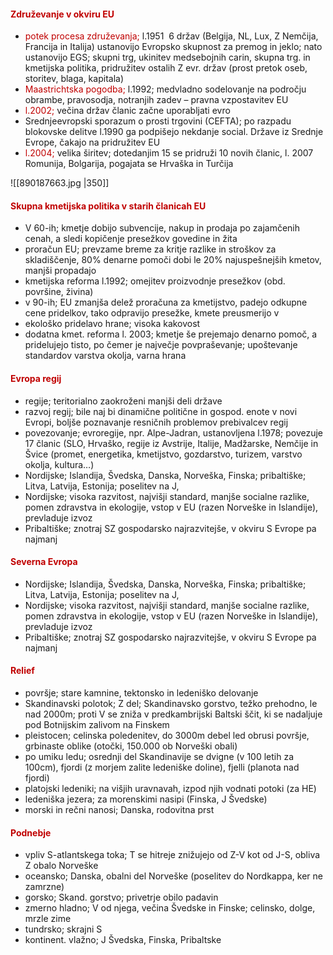 #### <font color="#c00000">Združevanje v okviru EU</font>
- <font color="#c00000">potek procesa združevanja</font><font color="#c00000">;</font> l.1951  6 držav (Belgija, NL, Lux, Z Nemčija, Francija in Italija) ustanovijo Evropsko skupnost za premog in jeklo; nato ustanovijo EGS; skupni trg, ukinitev medsebojnih carin, skupna trg. in kmetijska politika, pridružitev ostalih Z evr. držav (prost pretok oseb, storitev, blaga, kapitala)
- <font color="#c00000">Maastrichtska pogodba</font><font color="#c00000">;</font> l.1992; medvladno sodelovanje na področju obrambe, pravosodja, notranjih zadev – pravna vzpostavitev EU
- <font color="#c00000">l.2002</font><font color="#c00000">;</font> večina držav članic začne uporabljati evro
- Srednjeevropski sporazum o prosti trgovini (CEFTA); po razpadu blokovske delitve l.1990 ga podpišejo nekdanje social. Države iz Srednje Evrope, čakajo na pridružitev EU
- <font color="#c00000">l.2004;</font> velika širitev; dotedanjim 15 se pridruži 10 novih članic, l. 2007 Romunija, Bolgarija, pogajata se Hrvaška in Turčija

![[890187663.jpg |350]]
#### <font color="#c00000">Skupna kmetijska politika v starih članicah EU</font>
- V 60-ih; kmetje dobijo subvencije, nakup in prodaja po zajamčenih cenah, a sledi kopičenje presežkov govedine in žita
- proračun EU; prevzame breme za kritje razlike in stroškov za skladiščenje, 80% denarne pomoči dobi le 20% najuspešnejših kmetov, manjši propadajo
- kmetijska reforma l.1992; omejitev proizvodnje presežkov (obd. površine, živina)
- v 90-ih; EU zmanjša delež proračuna za kmetijstvo, padejo odkupne cene pridelkov, tako odpravijo presežke, kmete preusmerijo v
- ekološko pridelavo hrane; visoka kakovost
- dodatna kmet. reforma l. 2003; kmetje še prejemajo denarno pomoč, a pridelujejo tisto, po čemer je največje povpraševanje; upoštevanje standardov varstva okolja, varna hrana
#### <font color="#c00000">Evropa regij</font>
- regije; teritorialno zaokroženi manjši deli države
- razvoj regij; bile naj bi dinamične politične in gospod. enote v novi Evropi, boljše poznavanje resničnih problemov prebivalcev regij
- povezovanje; evroregije, npr. Alpe-Jadran, ustanovljena l.1978; povezuje 17 članic (SLO, Hrvaško, regije iz Avstrije, Italije, Madžarske, Nemčije in Švice (promet, energetika, kmetijstvo, gozdarstvo, turizem, varstvo okolja, kultura…)
- Nordijske; Islandija, Švedska, Danska, Norveška, Finska; pribaltiške; Litva, Latvija, Estonija; poselitev na J,
- Nordijske; visoka razvitost, najvišji standard, manjše socialne razlike, pomen zdravstva in ekologije, vstop v EU (razen Norveške in Islandije), prevladuje izvoz
- Pribaltiške; znotraj SZ gospodarsko najrazvitejše, v okviru S Evrope pa najmanj
#### <font color="#c00000">Severna Evropa</font>
- Nordijske; Islandija, Švedska, Danska, Norveška, Finska; pribaltiške; Litva, Latvija, Estonija; poselitev na J,
- Nordijske; visoka razvitost, najvišji standard, manjše socialne razlike, pomen zdravstva in ekologije, vstop v EU (razen Norveške in Islandije), prevladuje izvoz
- Pribaltiške; znotraj SZ gospodarsko najrazvitejše, v okviru S Evrope pa najmanj
#### <font color="#c00000">Relief</font>
- površje; stare kamnine, tektonsko in ledeniško delovanje
- Skandinavski polotok; Z del; Skandinavsko gorstvo, težko prehodno, le nad 2000m; proti V se zniža v predkambrijski Baltski ščit, ki se nadaljuje pod Botnijskim zalivom na Finskem
- pleistocen; celinska poledenitev, do 3000m debel led obrusi površje, grbinaste oblike (otočki, 150.000 ob Norveški obali)
-  po umiku ledu; osrednji del Skandinavije se dvigne (v 100 letih za 100cm), fjordi (z morjem zalite ledeniške doline), fjelli (planota nad fjordi)
- platojski ledeniki; na višjih uravnavah, izpod njih vodnati potoki (za HE)
- ledeniška jezera; za morenskimi nasipi (Finska, J Švedske)
- morski in rečni nanosi; Danska, rodovitna prst

#### <font color="#c00000">Podnebje</font>
- vpliv S-atlantskega toka; T se hitreje znižujejo od Z-V kot od J-S, obliva Z obalo Norveške
- oceansko; Danska, obalni del Norveške (poselitev do Nordkappa, ker ne zamrzne)
- gorsko; Skand. gorstvo; privetrje obilo padavin
- zmerno hladno; V od njega, večina Švedske in Finske; celinsko, dolge, mrzle zime
- tundrsko; skrajni S
- kontinent. vlažno; J Švedska, Finska, Pribaltske

